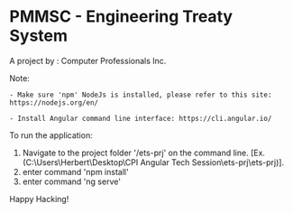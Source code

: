 # PMMSC - Engineering Treaty System
A project by : Computer Professionals Inc.


Note: 
	
	- Make sure 'npm' NodeJs is installed, please refer to this site:  https://nodejs.org/en/

	- Install Angular command line interface: https://cli.angular.io/


To run the application:

1. Navigate to the project folder '/ets-prj' on the command line. [Ex. (C:\Users\Herbert\Desktop\CPI Angular Tech Session\ets-prj\ets-prj)].
2. enter command 'npm install'
3. enter command 'ng serve'


Happy Hacking!
